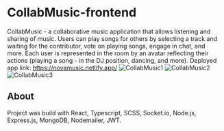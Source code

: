 # CollabMusic-frontend

CollabMusic - a collaborative music application that allows listening and sharing of music. 
Users can play songs for others by selecting a track and waiting for the contributor, vote on playing songs, engage in chat, and more. 
Each user is represented in the room by an avatar reflecting their actions (playing a song - in the DJ position, dancing, and more). 
 Deployed app link: https://novamusic.netlify.app/
![CollabMusic1](https://github.com/AmitAkuka/CollabMusic-frontend/assets/102300284/01ead33e-ba8c-4bd2-b2d7-01d00f4d129a)
![CollabMusic2](https://github.com/AmitAkuka/CollabMusic-frontend/assets/102300284/8850b02a-9df5-4ab7-9207-4454da23d084)
![CollabMusic3](https://github.com/AmitAkuka/CollabMusic-frontend/assets/102300284/829c3657-d226-40e4-a7bf-82b77f5f0f93)


## About

Project was build with React, Typescript, SCSS, Socket.io, Node.js, Express.js, MongoDB, Nodemailer, JWT.
